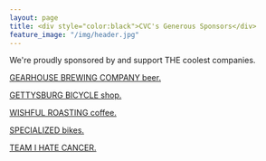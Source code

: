 ```yaml
---
layout: page
title: <div style="color:black">CVC's Generous Sponsors</div>
feature_image: "/img/header.jpg"
---
```


We're proudly sponsored by and support THE coolest companies. 

<a href="https://gearhousebrewingco.com/">GEARHOUSE BREWING COMPANY beer.</a>

<a href="https://gettysburgbicycle.com/">GETTYSBURG BICYCLE shop.</a>

<a href="https://wishfulroasting.com">WISHFUL ROASTING coffee.</a>

<a href="https://www.specialized.com/us/en">SPECIALIZED bikes.</a>

<a href="https://www.teamihatecancer.com/">TEAM I HATE CANCER.</a>



